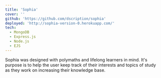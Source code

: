 ```yaml
---
title: 'Sophia'
cover: ''
github: 'https://github.com/dscription/sophia'
deployed: 'http://sophia-version-0.herokuapp.com/'
tech:
  - MongoDB
  - Express.js
  - Node.js
  - EJS
---
```

Sophia was designed with polymaths and lifelong learners in mind. It's purpose is to help the user keep track of their interests and topics of study as they work on increasing their knowledge base.

